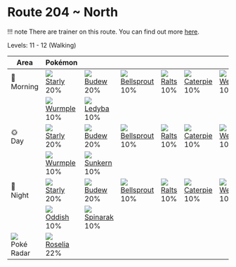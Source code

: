 # Route 204 ~ North

!!! note
    There are trainer on this route. You can find out more [here](/trainer_changes/route_204__north/).

Levels: 11 - 12 (Walking)

Area                           | Pokémon                           | &nbsp;                            | &nbsp;                            | &nbsp;                            | &nbsp;                            | &nbsp;                            
---                            | ---                               | ---                               | ---                               | ---                               | ---                               | ---                               
🌅<br>Morning                   | ![][396]<br> [Starly]<br> 20%    | ![][406]<br> [Budew]<br> 20%     | ![][069]<br> [Bellsprout]<br> 10%| ![][280]<br> [Ralts]<br> 10%     | ![][010]<br> [Caterpie]<br> 10%  | ![][013]<br> [Weedle]<br> 10%    
&nbsp;                         | ![][265]<br> [Wurmple]<br> 10%   | ![][165]<br> [Ledyba]<br> 10%    
🌞<br>Day                       | ![][396]<br> [Starly]<br> 20%    | ![][406]<br> [Budew]<br> 20%     | ![][069]<br> [Bellsprout]<br> 10%| ![][280]<br> [Ralts]<br> 10%     | ![][010]<br> [Caterpie]<br> 10%  | ![][013]<br> [Weedle]<br> 10%    
&nbsp;                         | ![][265]<br> [Wurmple]<br> 10%   | ![][191]<br> [Sunkern]<br> 10%   
🌙<br>Night                     | ![][396]<br> [Starly]<br> 20%    | ![][406]<br> [Budew]<br> 20%     | ![][069]<br> [Bellsprout]<br> 10%| ![][280]<br> [Ralts]<br> 10%     | ![][010]<br> [Caterpie]<br> 10%  | ![][013]<br> [Weedle]<br> 10%    
&nbsp;                         | ![][043]<br> [Oddish]<br> 10%    | ![][167]<br> [Spinarak]<br> 10%  
![][poke-radar]<br> Poké Radar | ![][315]<br> [Roselia]<br> 22%   


[Caterpie]: /pokemon_changes/010/
[Weedle]: /pokemon_changes/013/
[Oddish]: /pokemon_changes/043/
[Bellsprout]: /pokemon_changes/069/
[Ledyba]: /pokemon_changes/165/
[Spinarak]: /pokemon_changes/167/
[Sunkern]: /pokemon_changes/191/
[Wurmple]: /pokemon_changes/265/
[Ralts]: /pokemon_changes/280/
[Roselia]: /pokemon_changes/315/
[Starly]: /pokemon_changes/396/
[Budew]: /pokemon_changes/406/
[poke-radar]: /img/items/poke-radar.png
[010]: /img/pokemon/010.png
[013]: /img/pokemon/013.png
[043]: /img/pokemon/043.png
[069]: /img/pokemon/069.png
[165]: /img/pokemon/165.png
[167]: /img/pokemon/167.png
[191]: /img/pokemon/191.png
[265]: /img/pokemon/265.png
[280]: /img/pokemon/280.png
[315]: /img/pokemon/315.png
[396]: /img/pokemon/396.png
[406]: /img/pokemon/406.png
